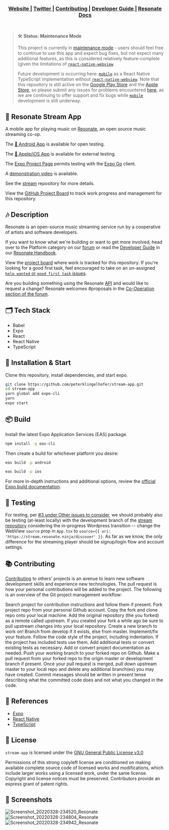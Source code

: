 <div align="center">
  <h3>
    <a href="https://resonate.is">
      Website
    </a>
    <span> | </span>
    <a href="https://www.twitter.com/resonatecoop/">
      Twitter
    </a>
    <span> | </span>
    <a href="https://github.com/resonatecoop/stream2own/blob/master/CONTRIBUTING.md">
      Contributing
    </a>
    <span> | </span>
    <a href="https://community.resonate.is/t/dev-volunteers-needed-to-build-the-resonate-ecosystem/2262">
      Developer Guide
    </a>
    <span> | </span>
    <a href="https://docs.resonate.coop">
      Resonate Docs
    </a>
  </h3>
</div>
<br />

> 🛠 **Status: Maintenance Mode**
>
> This project is currently in [maintenance mode](https://en.wikipedia.org/wiki/Maintenance_mode) - users should feel free to continue to use this app and expect bug fixes, but not expect many additional features, as this is considered relatively feature-complete (given the limitations of [`react-native-webview`](https://github.com/react-native-webview/react-native-webview).
> 
> Future development is occurring here: [`mobile`](https://github.com/resonatecoop/mobile) as a React Native TypeScript implementation without [`react-native-webview`](https://github.com/react-native-webview/react-native-webview). Note that this repository is still active on the [Google Play Store](https://play.google.com/store/apps/details?id=com.resonate.streamapp) and the [Apple Store](https://testflight.apple.com/join/WJZ5EHqf), so please submit any issues for problems encountered [here](https://github.com/peterklingelhofer/stream-app/issues), as we are continuing to offer support and fix bugs while [`mobile`](https://github.com/resonatecoop/mobile) development is still underway.

## 🎵 Resonate Stream App

A mobile app for playing music on [Resonate](https://stream.resonate.coop/), an open source music streaming co-op.

The [🤖 Android App](https://play.google.com/store/apps/details?id=com.resonate.streamapp) is available for open testing.

The [🍎 Apple/iOS App](https://testflight.apple.com/join/WJZ5EHqf) is available for external testing.

The [Expo Project Page](https://expo.dev/@peterklingelhofer/stream-app?serviceType=classic&distribution=expo-go) permits testing with the [Expo Go](https://expo.dev/client) client.

A [demonstration video](https://www.dropbox.com/s/yfpaw0v7lu2x9af/Simulator%20Screen%20Recording%20-%20iPhone%208%20-%202022-02-17%20at%2018.58.26.mp4?dl=0) is available.

See the [stream](https://github.com/resonatecoop/stream) repository for more details.

View the [GitHub Project Board](https://github.com/peterklingelhofer/stream-app/projects/1) to track work progress and management for this repository.

## 🎶 Description

Resonate is an open-source music streaming service run by a cooperative of artists and software developers.

If you want to know what we're building or want to get more involved, head over to the Platform category on our [forum](https://community.resonate.is/c/platform/l/latest?board=default) or read the [Developer Guide](https://community.resonate.is/docs?topic=2262) in our [Resonate Handbook](https://community.resonate.is/docs).

View the [project board](https://github.com/peterklingelhofer/stream-app/projects/1) where work is tracked for this repository. If you're looking for a good first task, feel encouraged to take on an un-assigned [`help wanted` or `good first task` issues](https://github.com/resonatecoop/stream/issues).

Are you building something using the Resonate [API](#api) and would like to request a change? Resonate welcomes #proposals in the [Co-Operation section of the forum](https://community.resonate.is/c/66).


## 🗂 Tech Stack

- Babel
- Expo
- React
- React Native
- TypeScript


## 🔧 Installation & Start

Clone this repository, install dependencies, and start expo.

```sh
git clone https://github.com/peterklingelhofer/stream-app.git
cd stream-app
yarn global add expo-cli
yarn
expo start
```

## 📦 Build
Install the latest Expo Application Services (EAS) package.

```sh
npm install -g eas-cli
```

Then create a build for whichever platform you desire:
```sh
eas build -p android
```
```sh
eas build -p ios
```

For more in-depth instructions and additional options, review the [official Expo build documentation](https://docs.expo.dev/build/introduction/).

## 🧪 Testing
For testing, per [#3 under Other issues to consider](https://github.com/resonatecoop/stream/issues/171), we should probably also be testing (at-least locally) with the development branch of the [stream repository](https://github.com/resonatecoop/stream) considering the in-progress Wordpress transition -- change the WebView `source` prop in `App.tsx` to `source={{ uri: 'https://stream.resonate.ninja/discover' }}`. As far as we know, the only difference for the streaming player should be signup/login flow and account settings.


## 📚 Contributing

<a href="https://github.com/resonatecoop/stream2own/blob/master/CONTRIBUTING.md">Contributing</a> to others’ projects is an avenue to learn new software development skills and experience new technologies. The pull request is how your personal contributions will be added to the project. The following is an overview of the Git project management workflow:

Search project for contribution instructions and follow them if present.
Fork project repo from your personal Github account.
Copy the fork and clone repo onto your local machine.
Add the original repository (the you forked) as a remote called upstream.
If you created your fork a while ago be sure to pull upstream changes into your local repository.
Create a new branch to work on! Branch from develop if it exists, else from master.
Implement/fix your feature.
Follow the code style of the project, including indentation.
If the project has included tests use them.
Add additional tests or convert existing tests as necessary.
Add or convert project documentation as needed.
Push your working branch to your forked repo on Github.
Make a pull request from your forked repo to the origin master or development branch if present.
Once your pull request is merged, pull down upstream master to your local repo and delete any additional branch(es) you may have created.
Commit messages should be written in present tense describing what the committed code does and not what you changed in the code.


## 📖 References

- [Expo](https://expo.dev/)
- [React Native](https://reactnative.dev/)
- [TypeScript](https://typescriptlang.org/')


## 📑 License

`stream-app` is licensed under the
[GNU General Public License v3.0](https://github.com/peterklingelhofer/stream-app/blob/master/LICENSE)

Permissions of this strong copyleft license are conditioned on making available complete source code of licensed works and modifications, which include larger works using a licensed work, under the same license. Copyright and license notices must be preserved. Contributors provide an express grant of patent rights.


## 📸 Screenshots
![Screenshot_20220328-234520_Resonate](https://user-images.githubusercontent.com/60944077/167742491-00e0ac80-3fc7-4b6d-a564-d4bd03c146da.jpg)
![Screenshot_20220328-234804_Resonate](https://user-images.githubusercontent.com/60944077/167742511-087af2d5-af71-45a3-96ef-e1d5d7e2034a.png)
![Screenshot_20220328-234942_Resonate](https://user-images.githubusercontent.com/60944077/167742534-13c8d18b-7923-439d-8b61-abd7ea53896e.jpg)

